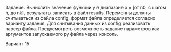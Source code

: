 Задание. Вычислить значение функции y в диапазоне x = [от n0, с шагом h,
до nk], результаты записать в файл results. Переменны должны считываться из файла
config, формат файла определяется согласно варианту задания. Для считывания данных
из config реализовать парсер файла. Предусмотреть возможность задание параметров как
аргументов запускаемого py файла через консоль.

Вариант 15
